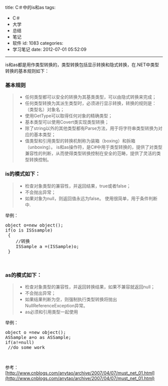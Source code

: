 title: C＃中的is和as
tags:
  - C＃
  - 大学
  - 总结
  - 笔记
  - 软件
id: 1083
categories:
  - 学习笔记
date: 2012-07-01 05:52:09
---

is和as都是用作类型转换的，类型转换包括显示转换和隐式转换，在.NET中类型转换的基本规则如下：

### 基本规则

> *   任何类型都可以安全的转换为其基类类型，可以由隐式转换来完成；
> *   任何类型转换为其派生类型时，必须进行显示转换，转换的规则是：（类型名）对象名；
> *   使用GetType可以取得任何对象的精确类型；
> *   基本类型可以使用Covert类实现类型转换；
> *   除了string以外的其他类型都有Parse方法，用于将字符串类型转换为对应的基本类型；
> *   值类型和引用类型的转换机制称为装箱（boxing）和拆箱（unboxing）。
is和as操作符，是C#中用于类型转换的，提供了对类型兼容性的判断，从而使得类型转换控制在安全的范畴，提供了灵活的类型转换控制。

### is的模式如下：

> *   检查对象类型的兼容性，并返回结果，true或者false；
> *   不会抛出异常；
> *   如果对象为null，则返回值永远为false。
使用很简单，用于条件判断中.

举例：
<pre class="lang:c# decode:true">object o=new object();
if(o is ISSsample)
 {
    //转换
    ISSample a =(ISSample)o;
 }</pre>
&nbsp;

### as的模式如下：

> *   检查对象类型的兼容性，并返回转换结果，如果不兼容就返回null；
> *   不会抛出异常；
> *   如果结果判断为空，则强制执行类型转换将抛出NullReferenceException异常。
> *   as必须和引用类型一起使用

举例：
<pre class="lang:c# decode:true">object o =new object();
ASSample a=o as ASSample;
if(a!=null)
 //do some work</pre>
&nbsp;

参考：[http://www.cnblogs.com/anytao/archive/2007/04/07/must_net_01.html](http://www.cnblogs.com/anytao/archive/2007/04/07/must_net_01.html)